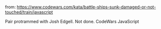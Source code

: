 from: https://www.codewars.com/kata/battle-ships-sunk-damaged-or-not-touched/train/javascript

Pair protrammed with Josh Edgell.
Not done.
CodeWars
JavaScript